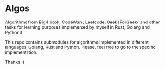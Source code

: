 # Algos

Algorithms from Big4 book, CodeWars, Leetcode, GeeksForGeeks and other tasks for learning purposes implemented by myself in Rust, Golang and Python3

This repo contains submodules for algorithms implemented in different languages, Golang, Rust and Python. Please, feel free to go to the specific implementation.

Thanks :) 
